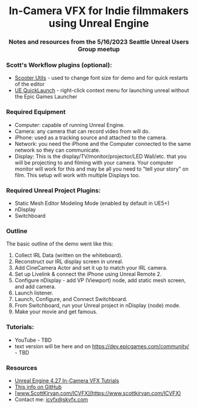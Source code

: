 
<div align="center">
<h1>In-Camera VFX for Indie filmmakers using Unreal Engine</h1>
<h3>Notes and resources from the 5/16/2023 Seattle Unreal Users Group meetup</h3>
</div> 

###  Scott's Workflow plugins (optional):
- [Scooter Utils](https://github.com/ScottKirvan/ScooterUtils) - used to change font size for demo and for quick restarts of the editor
- [UE QuickLaunch](https://github.com/ScottKirvan/UE_QuickLaunch) - right-click context menu for launching unreal without the Epic Games Launcher

### Required Equipment
- Computer: capable of running Unreal Engine.
- Camera: any camera that can record video from will do.
- iPhone: used as a tracking source and attached to the camera.
- Network: you need the iPhone and the Computer connected to the same network so they can communicate.
- Display: This is the display/TV/monitor/projector/LED Wall/etc. that you will be projecting to and filming with your camera.  Your computer monitor will work for this and may be all you need to "tell your story" on film.  This setup will work with multiple Displays too.

### Required Unreal Project Plugins:
- Static Mesh Editor Modeling Mode (enabled by default in UE5+)
- nDisplay
- Switchboard

### Outline
The basic outline of the demo went like this:
1. Collect IRL Data  (written on the whiteboard).
3. Reconstruct our IRL display screen in unreal.
4. Add CineCamera Actor and set it up to match your IRL camera.
5. Set up Livelink & connect the iPhone using Unreal Remote 2.
6. Configure nDisplay - add VP (Viewport) node, add static mesh screen, and add camera.
7. Launch listener.
8. Launch, Configure, and Connect Switchboard.
9. From Switchboard, run your Unreal project in nDisplay (node) mode.
10. Make your movie and get famous.


### Tutorials:
- YouTube - TBD
- text version will be here and on https://dev.epicgames.com/community/ - TBD


### Resources
- [Unreal Engine 4.27 In-Camera VFX Tutrials](https://www.youtube.com/playlist?list=PLZlv_N0_O1gaXvxPtn8_THYN_Awx-VYeu)
- [This info on GitHub](https://github.com/ScottKirvan/ICVFX)
- [www.ScottKirvan.com/ICVFX](https://www.scottkirvan.com/ICVFX)
- Contact me:  icvfx@skvfx.com